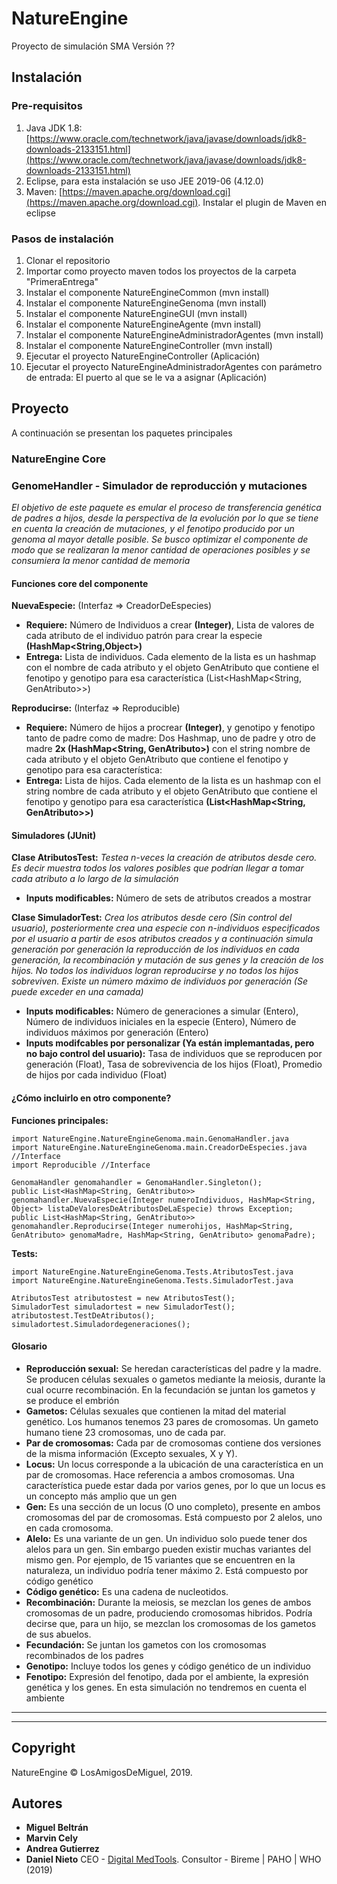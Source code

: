 # NatureEngine
Proyecto de simulación SMA
Versión ??

## Instalación

### Pre-requisitos
 1. Java JDK 1.8: [https://www.oracle.com/technetwork/java/javase/downloads/jdk8-downloads-2133151.html](https://www.oracle.com/technetwork/java/javase/downloads/jdk8-downloads-2133151.html)
 2. Eclipse, para esta instalación se uso JEE  2019-06 (4.12.0)
 3. Maven: [https://maven.apache.org/download.cgi](https://maven.apache.org/download.cgi). Instalar el plugin de Maven en eclipse

### Pasos de instalación
 1. Clonar el repositorio
 2. Importar como proyecto maven todos los proyectos de la carpeta "PrimeraEntrega"
 3. Instalar el componente NatureEngineCommon (mvn install)
 4. Instalar el componente NatureEngineGenoma (mvn install)
 5. Instalar el componente NatureEngineGUI (mvn install)
 6. Instalar el componente NatureEngineAgente (mvn install)
 7. Instalar el componente NatureEngineAdministradorAgentes (mvn install)
 8. Instalar el componente NatureEngineController (mvn install)
 9. Ejecutar el proyecto NatureEngineController (Aplicación)
 10. Ejecutar el proyecto NatureEngineAdministradorAgentes con parámetro de entrada: El puerto al que se le va a asignar (Aplicación)

## Proyecto

A continuación se presentan los paquetes principales

### NatureEngine Core

### GenomeHandler - Simulador de reproducción y mutaciones

*El objetivo de este paquete es emular el proceso de transferencia genética de padres a hijos, desde la perspectiva de la evolución por lo que se tiene en cuenta la creación de mutaciones, y el fenotipo producido por un genoma al mayor detalle posible.
Se busco optimizar el componente de modo que se realizaran la menor cantidad de operaciones posibles y se consumiera la menor cantidad de memoria*
 
#### Funciones core del componente
**NuevaEspecie:** (Interfaz => CreadorDeEspecies)
 
* **Requiere:** Número de Individuos a crear **(Integer)**, Lista de valores de cada atributo de el individuo patrón para crear la especie **(HashMap<String,Object>)**
* **Entrega:** Lista de individuos. Cada elemento de la lista es un hashmap con el nombre de cada atributo y el objeto GenAtributo que contiene el fenotipo y genotipo para esa característica (List<HashMap<String, GenAtributo>>)
	
**Reproducirse:** (Interfaz => Reproducible)
* **Requiere:** Número de hijos a procrear **(Integer)**, y genotipo y fenotipo tanto de padre como de madre: Dos Hashmap, uno de padre y otro de madre **2x (HashMap<String, GenAtributo>)** con el string nombre de cada atributo y el objeto GenAtributo que contiene el fenotipo y genotipo para esa característica: 
* **Entrega:** Lista de hijos. Cada elemento de la lista es un hashmap con el string nombre de cada atributo y el objeto GenAtributo que contiene el fenotipo y genotipo para esa característica **(List<HashMap<String, GenAtributo>>)**

#### Simuladores (JUnit)
 
**Clase AtributosTest:** *Testea n-veces la creación de atributos desde cero. Es decir muestra todos los valores posibles que podrían llegar a tomar cada atributo a lo largo de la simulación*
* **Inputs modificables:** Número de sets de atributos creados a mostrar
	
**Clase SimuladorTest:** *Crea los atributos desde cero (Sin control del usuario), posteriormente crea una especie con n-individuos especificados por el usuario a partir de esos atributos creados y a continuación simula generación por generación la reproducción de los individuos en cada generación, la recombinación y mutación de sus genes y la creación de los hijos. No todos los individuos logran reproducirse y no todos los hijos sobreviven. Existe un número máximo de individuos por generación (Se puede exceder en una camada)*
* **Inputs modificables:** Número de generaciones a simular (Entero), Número de individuos iniciales en la especie (Entero), Número de individuos máximos por generación (Entero)
* **Inputs modifcables por personalizar (Ya están implemantadas, pero no bajo control del usuario):** Tasa de individuos que se reproducen por generación (Float), Tasa de sobrevivencia de los hijos (Float), Promedio de hijos por cada individuo (Float)

#### ¿Cómo incluirlo en otro componente?

**Funciones principales:**
 
```
import NatureEngine.NatureEngineGenoma.main.GenomaHandler.java
import NatureEngine.NatureEngineGenoma.main.CreadorDeEspecies.java //Interface
import Reproducible //Interface

GenomaHandler genomahandler = GenomaHandler.Singleton();
public List<HashMap<String, GenAtributo>> genomahandler.NuevaEspecie(Integer numeroIndividuos, HashMap<String, Object> listaDeValoresDeAtributosDeLaEspecie) throws Exception;
public List<HashMap<String, GenAtributo>> genomahandler.Reproducirse(Integer numerohijos, HashMap<String, GenAtributo> genomaMadre, HashMap<String, GenAtributo> genomaPadre);
```
	
**Tests:**
 
```
import NatureEngine.NatureEngineGenoma.Tests.AtributosTest.java
import NatureEngine.NatureEngineGenoma.Tests.SimuladorTest.java
 
AtributosTest atributostest = new AtributosTest();
SimuladorTest simuladortest = new SimuladorTest();
atributostest.TestDeAtributos();
simuladortest.Simuladordegeneraciones();
```

#### Glosario

* **Reproducción sexual:** Se heredan características del padre y la madre. Se producen células sexuales o gametos mediante la meiosis, durante la cual ocurre recombinación. En la fecundación se juntan los gametos y se produce el embrión 
* **Gametos:** Células sexuales que contienen la mitad del material genético. Los humanos tenemos 23 pares de cromosomas. Un gameto humano tiene 23 cromosomas, uno de cada par.
* **Par de cromosomas:** Cada par de cromosomas contiene dos versiones de la misma información (Excepto sexuales, X y Y).
* **Locus:** Un locus corresponde a la ubicación de una característica en un par de cromosomas. Hace referencia a ambos cromosomas. Una característica puede estar dada por varios genes, por lo que un locus es un concepto más amplio que un gen
* **Gen:** Es una sección de un locus (O uno completo), presente en ambos cromosomas del par de cromosomas. Está compuesto por 2 alelos, uno en cada cromosoma.
* **Alelo:** Es una variante de un gen. Un individuo solo puede tener dos alelos para un gen. Sin embargo pueden existir muchas variantes del mismo gen. Por ejemplo, de 15 variantes que se encuentren en la naturaleza, un individuo podría tener máximo 2. Está compuesto por código genético
* **Código genético:** Es una cadena de nucleotidos.
* **Recombinación:** Durante la meiosis, se mezclan los genes de ambos cromosomas de un padre, produciendo cromosomas hibridos. Podría decirse que, para un hijo, se mezclan los cromosomas de los gametos de sus abuelos.
* **Fecundación:** Se juntan los gametos con los cromosomas recombinados de los padres
* **Genotipo:** Incluye todos los genes y código genético de un individuo
* **Fenotipo:** Expresión del fenotipo, dada por el ambiente, la expresión genética y los genes. En esta simulación no tendremos en cuenta el ambiente

 
------
------

## Copyright

NatureEngine © LosAmigosDeMiguel, 2019.

## Autores

* **Miguel Beltrán**
* **Marvin Cely**
* **Andrea Gutierrez**
* **Daniel Nieto** CEO - [Digital MedTools](Http://digitalmedtools.blogspot.com). Consultor - Bireme | PAHO | WHO (2019)
